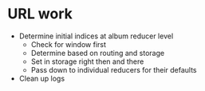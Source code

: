 # URL work
* Determine initial indices at album reducer level
    * Check for window first
    * Determine based on routing and storage
    * Set in storage right then and there
    * Pass down to individual reducers for their defaults
* Clean up logs